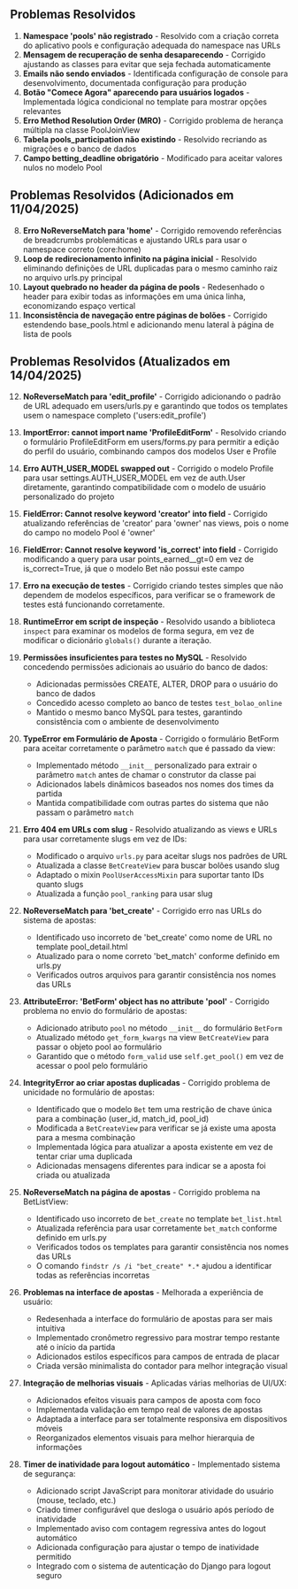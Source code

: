## Problemas Resolvidos
1. **Namespace 'pools' não registrado** - Resolvido com a criação correta do aplicativo pools e configuração adequada do namespace nas URLs
2. **Mensagem de recuperação de senha desaparecendo** - Corrigido ajustando as classes para evitar que seja fechada automaticamente
3. **Emails não sendo enviados** - Identificada configuração de console para desenvolvimento, documentada configuração para produção
4. **Botão "Comece Agora" aparecendo para usuários logados** - Implementada lógica condicional no template para mostrar opções relevantes
5. **Erro Method Resolution Order (MRO)** - Corrigido problema de herança múltipla na classe PoolJoinView
6. **Tabela pools_participation não existindo** - Resolvido recriando as migrações e o banco de dados
7. **Campo betting_deadline obrigatório** - Modificado para aceitar valores nulos no modelo Pool

## Problemas Resolvidos (Adicionados em 11/04/2025)
8. **Erro NoReverseMatch para 'home'** - Corrigido removendo referências de breadcrumbs problemáticas e ajustando URLs para usar o namespace correto (core:home)
9. **Loop de redirecionamento infinito na página inicial** - Resolvido eliminando definições de URL duplicadas para o mesmo caminho raiz no arquivo urls.py principal
10. **Layout quebrado no header da página de pools** - Redesenhado o header para exibir todas as informações em uma única linha, economizando espaço vertical
11. **Inconsistência de navegação entre páginas de bolões** - Corrigido estendendo base_pools.html e adicionando menu lateral à página de lista de pools

## Problemas Resolvidos (Atualizados em 14/04/2025)
12. **NoReverseMatch para 'edit_profile'** - Corrigido adicionando o padrão de URL adequado em users/urls.py e garantindo que todos os templates usem o namespace completo ('users:edit_profile')
13. **ImportError: cannot import name 'ProfileEditForm'** - Resolvido criando o formulário ProfileEditForm em users/forms.py para permitir a edição do perfil do usuário, combinando campos dos modelos User e Profile
14. **Erro AUTH_USER_MODEL swapped out** - Corrigido o modelo Profile para usar settings.AUTH_USER_MODEL em vez de auth.User diretamente, garantindo compatibilidade com o modelo de usuário personalizado do projeto
15. **FieldError: Cannot resolve keyword 'creator' into field** - Corrigido atualizando referências de 'creator' para 'owner' nas views, pois o nome do campo no modelo Pool é 'owner'
16. **FieldError: Cannot resolve keyword 'is_correct' into field** - Corrigido modificando a query para usar points_earned__gt=0 em vez de is_correct=True, já que o modelo Bet não possui este campo
17. **Erro na execução de testes** - Corrigido criando testes simples que não dependem de modelos específicos, para verificar se o framework de testes está funcionando corretamente.
18. **RuntimeError em script de inspeção** - Resolvido usando a biblioteca `inspect` para examinar os modelos de forma segura, em vez de modificar o dicionário `globals()` durante a iteração.
19. **Permissões insuficientes para testes no MySQL** - Resolvido concedendo permissões adicionais ao usuário do banco de dados:
    - Adicionadas permissões CREATE, ALTER, DROP para o usuário do banco de dados
    - Concedido acesso completo ao banco de testes `test_bolao_online`
    - Mantido o mesmo banco MySQL para testes, garantindo consistência com o ambiente de desenvolvimento
20. **TypeError em Formulário de Aposta** - Corrigido o formulário BetForm para aceitar corretamente o parâmetro `match` que é passado da view:
    - Implementado método `__init__` personalizado para extrair o parâmetro `match` antes de chamar o construtor da classe pai
    - Adicionados labels dinâmicos baseados nos nomes dos times da partida
    - Mantida compatibilidade com outras partes do sistema que não passam o parâmetro `match`
21. **Erro 404 em URLs com slug** - Resolvido atualizando as views e URLs para usar corretamente slugs em vez de IDs:
    - Modificado o arquivo `urls.py` para aceitar slugs nos padrões de URL
    - Atualizada a classe `BetCreateView` para buscar bolões usando slug
    - Adaptado o mixin `PoolUserAccessMixin` para suportar tanto IDs quanto slugs
    - Atualizada a função `pool_ranking` para usar slug
22. **NoReverseMatch para 'bet_create'** - Corrigido erro nas URLs do sistema de apostas:
    - Identificado uso incorreto de 'bet_create' como nome de URL no template pool_detail.html
    - Atualizado para o nome correto 'bet_match' conforme definido em urls.py
    - Verificados outros arquivos para garantir consistência nos nomes das URLs
23. **AttributeError: 'BetForm' object has no attribute 'pool'** - Corrigido problema no envio do formulário de apostas:
    - Adicionado atributo `pool` no método `__init__` do formulário `BetForm`
    - Atualizado método `get_form_kwargs` na view `BetCreateView` para passar o objeto pool ao formulário
    - Garantido que o método `form_valid` use `self.get_pool()` em vez de acessar o pool pelo formulário
24. **IntegrityError ao criar apostas duplicadas** - Corrigido problema de unicidade no formulário de apostas:
    - Identificado que o modelo `Bet` tem uma restrição de chave única para a combinação (user_id, match_id, pool_id)
    - Modificada a `BetCreateView` para verificar se já existe uma aposta para a mesma combinação
    - Implementada lógica para atualizar a aposta existente em vez de tentar criar uma duplicada
    - Adicionadas mensagens diferentes para indicar se a aposta foi criada ou atualizada
25. **NoReverseMatch na página de apostas** - Corrigido problema na BetListView:
    - Identificado uso incorreto de `bet_create` no template `bet_list.html`
    - Atualizada referência para usar corretamente `bet_match` conforme definido em urls.py
    - Verificados todos os templates para garantir consistência nos nomes das URLs
    - O comando `findstr /s /i "bet_create" *.*` ajudou a identificar todas as referências incorretas

26. **Problemas na interface de apostas** - Melhorada a experiência de usuário:
    - Redesenhada a interface do formulário de apostas para ser mais intuitiva
    - Implementado cronômetro regressivo para mostrar tempo restante até o início da partida
    - Adicionados estilos específicos para campos de entrada de placar
    - Criada versão minimalista do contador para melhor integração visual

27. **Integração de melhorias visuais** - Aplicadas várias melhorias de UI/UX:
    - Adicionados efeitos visuais para campos de aposta com foco
    - Implementada validação em tempo real de valores de apostas
    - Adaptada a interface para ser totalmente responsiva em dispositivos móveis
    - Reorganizados elementos visuais para melhor hierarquia de informações

28. **Timer de inatividade para logout automático** - Implementado sistema de segurança:
    - Adicionado script JavaScript para monitorar atividade do usuário (mouse, teclado, etc.)
    - Criado timer configurável que desloga o usuário após período de inatividade
    - Implementado aviso com contagem regressiva antes do logout automático
    - Adicionada configuração para ajustar o tempo de inatividade permitido
    - Integrado com o sistema de autenticação do Django para logout seguro

